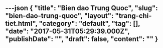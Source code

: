 ---json
{
    "title": "Bien dao Trung Quoc",
    "slug": "bien-dao-trung-quoc",
    "layout": "trang-chi-tiet.html",
    "category": "default",
    "tag": [],
    "date": "2017-05-31T05:29:39.000Z",
    "publishDate": "",
    "draft": false,
    "__content__": ""
}
---

